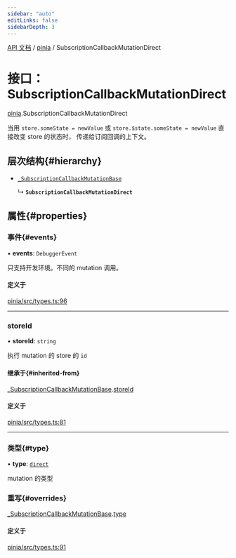 ```yaml
---
sidebar: "auto"
editLinks: false
sidebarDepth: 3
---
```


[API 文档](../index.md) / [pinia](../modules/pinia.md) / SubscriptionCallbackMutationDirect

# 接口：SubscriptionCallbackMutationDirect

[pinia](../modules/pinia.md).SubscriptionCallbackMutationDirect

当用 `store.someState = newValue` 
或 `store.$state.someState = newValue` 直接改变 store 的状态时，
传递给订阅回调的上下文。

## 层次结构{#hierarchy}

- [`_SubscriptionCallbackMutationBase`](pinia._SubscriptionCallbackMutationBase.md)

  ↳ **`SubscriptionCallbackMutationDirect`**

## 属性{#properties}

### 事件{#events}

• **events**: `DebuggerEvent`

只支持开发环境。不同的 mutation 调用。

#### 定义于

[pinia/src/types.ts:96](https://github.com/posva/pinia/blob/46c50b2/packages/pinia/src/types.ts#L96)

___

### storeId

• **storeId**: `string`

执行 mutation 的 store 的 `id`

#### 继承于{#inherited-from}

[_SubscriptionCallbackMutationBase](pinia._SubscriptionCallbackMutationBase.md).[storeId](pinia._SubscriptionCallbackMutationBase.md#storeid)

#### 定义于

[pinia/src/types.ts:81](https://github.com/posva/pinia/blob/46c50b2/packages/pinia/src/types.ts#L81)

___

### 类型{#type}

• **type**: [`direct`](../enums/pinia.MutationType.md#direct)

mutation 的类型

### 重写{#overrides}

[_SubscriptionCallbackMutationBase](pinia._SubscriptionCallbackMutationBase.md).[type](pinia._SubscriptionCallbackMutationBase.md#type)

#### 定义于

[pinia/src/types.ts:91](https://github.com/posva/pinia/blob/46c50b2/packages/pinia/src/types.ts#L91)

